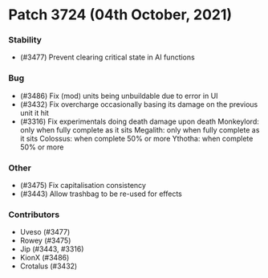 Patch 3724 (04th October, 2021)
============================

### Stability
 - (#3477) Prevent clearing critical state in AI functions

### Bug
 - (#3486) Fix (mod) units being unbuildable due to error in UI
 - (#3432) Fix overcharge occasionally basing its damage on the previous unit it hit
 - (#3316) Fix experimentals doing death damage upon death
    Monkeylord: only when fully complete as it sits
    Megalith: only when fully complete as it sits
    Colossus: when complete 50% or more
    Ythotha: when complete 50% or more
### Other
 - (#3475) Fix capitalisation consistency
 - (#3443) Allow trashbag to be re-used for effects
### Contributors
 - Uveso (#3477)
 - Rowey (#3475)
 - Jip (#3443, #3316)
 - KionX (#3486)
 - Crotalus (#3432)